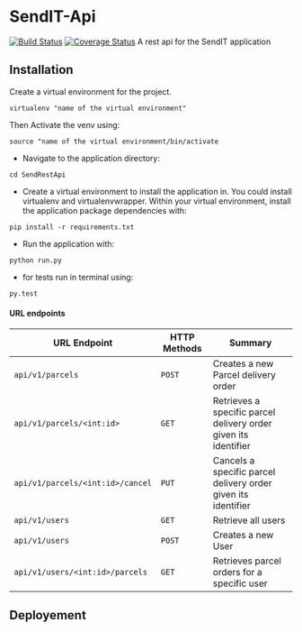 # SendIT-Api
[![Build Status](https://travis-ci.org/CryceTruly/SendIT-Api.svg?branch=mainapp)](https://travis-ci.org/CryceTruly/SendIT-Api) [![Coverage Status](https://coveralls.io/repos/github/CryceTruly/SendIT-Api/badge.svg?branch=master)](https://coveralls.io/github/CryceTruly/SendIT-Api?branch=master)
A rest api for the SendIT application

## Installation

Create a virtual environment for the project.

```
virtualenv "name of the virtual environment"
```
Then Activate the venv using:
```
source "name of the virtual environment/bin/activate
```

* Navigate to the application directory:

```
cd SendRestApi
```

* Create a virtual environment to install the
application in. You could install virtualenv and virtualenvwrapper.
Within your virtual environment, install the application package dependencies with:

```
pip install -r requirements.txt
```

* Run the application with:

```
python run.py
```
* for tests run in terminal using:

```
py.test
```

#### URL endpoints

| URL Endpoint | HTTP Methods | Summary |
| -------- | ------------- | --------- |
| `api/v1/parcels` | `POST`  | Creates a new Parcel delivery order|
| `api/v1/parcels/<int:id>` | `GET` | Retrieves a specific parcel delivery order given its identifier|
| `api/v1/parcels/<int:id>/cancel` | `PUT` | Cancels a specific parcel delivery order given its identifier |
| `api/v1/users` | `GET` | Retrieve all users |
| `api/v1/users` | `POST` |  Creates a new User |
| `api/v1/users/<int:id>/parcels` | `GET` | Retrieves parcel orders for a specific user |

## Deployement

